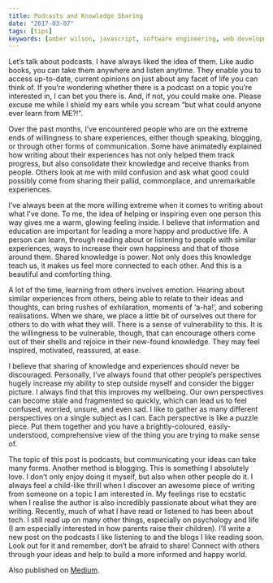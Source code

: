 ```yaml
---
title: Podcasts and Knowledge Sharing
date: "2017-03-07"
tags: [tips]
keywords: [amber wilson, javascript, software engineering, web development, coding]
---
```


Let’s talk about podcasts. I have always liked the idea of them. Like audio books, you can take them anywhere and listen anytime. They enable you to access up-to-date, current opinions on just about any facet of life you can think of. If you’re wondering whether there is a podcast on a topic you’re interested in, I can bet you there is. And, if not, you could make one. Please excuse me while I shield my ears while you scream “but what could anyone ever learn from ME?!”.

Over the past months, I’ve encountered people who are on the extreme ends of willingness to share experiences, either though speaking, blogging, or through other forms of communication. Some have animatedly explained how writing about their experiences has not only helped them track progress, but also consolidate their knowledge and receive thanks from people. Others look at me with mild confusion and ask what good could possibly come from sharing their pallid, commonplace, and unremarkable experiences.

I’ve always been at the more willing extreme when it comes to writing about what I’ve done. To me, the idea of helping or inspiring even one person this way gives me a warm, glowing feeling inside. I believe that information and education are important for leading a more happy and productive life. A person can learn, through reading about or listening to people with similar experiences, ways to increase their own happiness and that of those around them. Shared knowledge is power. Not only does this knowledge teach us, it makes us feel more connected to each other. And this is a beautiful and comforting thing.

A lot of the time, learning from others involves emotion. Hearing about similar experiences from others, being able to relate to their ideas and thoughts, can bring rushes of exhilaration, moments of ‘a-ha!’, and sobering realisations. When we share, we place a little bit of ourselves out there for others to do with what they will. There is a sense of vulnerability to this. It is the willingness to be vulnerable, though, that can encourage others come out of their shells and rejoice in their new-found knowledge. They may feel inspired, motivated, reassured, at ease.

I believe that sharing of knowledge and experiences should never be discouraged. Personally, I’ve always found that other people’s perspectives hugely increase my ability to step outside myself and consider the bigger picture. I always find that this improves my wellbeing. Our own perspectives can become stale and fragmented so quickly, which can lead us to feel confused, worried, unsure, and even sad. I like to gather as many different perspectives on a single subject as I can. Each perspective is like a puzzle piece. Put them together and you have a brightly-coloured, easily-understood, comprehensive view of the thing you are trying to make sense of.

The topic of this post is podcasts, but communicating your ideas can take many forms. Another method is blogging. This is something I absolutely love. I don’t only enjoy doing it myself, but also when other people do it. I always feel a child-like thrill when I discover an awesome piece of writing from someone on a topic I am interested in. My feelings rise to ecstatic when I realise the author is also incredibly passionate about what they are writing. Recently, much of what I have read or listened to has been about tech. I still read up on many other things, especially on psychology and life (I am especially interested in how parents raise their children). I’ll write a new post on the podcasts I like listening to and the blogs I like reading soon. Look out for it and remember, don’t be afraid to share! Connect with others through your ideas and help to build a more informed and happy world.

Also published on <a rel="syndication" class="u-syndication" href="https://medium.com/@ambrwlsn90/podcasts-and-knowledge-sharing-e90d84050bfa#.uo4u39c78">Medium</a>.